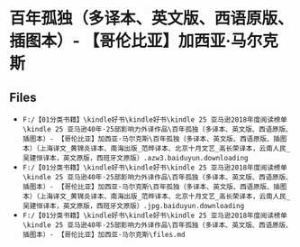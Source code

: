 # 百年孤独（多译本、英文版、西语原版、插图本）- 【哥伦比亚】加西亚·马尔克斯

## Files

- `F:/【01分类书籍】\kindle好书\kindle好书\kindle 25 亚马逊2018年度阅读榜单\kindle 25 亚马逊40年·25部影响力外译作品\百年孤独（多译本、英文版、西语原版、插图本）- 【哥伦比亚】加西亚·马尔克斯\百年孤独（多译本、英文版、西语原版、插图本）（上海译文_黄锦炎译本、南海出版_范晔译本、北京十月文艺_高长荣译本，云南人民_吴建恒译本，英文原版，西班牙文原版）.azw3.baiduyun.downloading`
- `F:/【01分类书籍】\kindle好书\kindle好书\kindle 25 亚马逊2018年度阅读榜单\kindle 25 亚马逊40年·25部影响力外译作品\百年孤独（多译本、英文版、西语原版、插图本）- 【哥伦比亚】加西亚·马尔克斯\百年孤独（多译本、英文版、西语原版、插图本）（上海译文_黄锦炎译本、南海出版_范晔译本、北京十月文艺_高长荣译本，云南人民_吴建恒译本，英文原版，西班牙文原版）.jpg.baiduyun.downloading`
- `F:/【01分类书籍】\kindle好书\kindle好书\kindle 25 亚马逊2018年度阅读榜单\kindle 25 亚马逊40年·25部影响力外译作品\百年孤独（多译本、英文版、西语原版、插图本）- 【哥伦比亚】加西亚·马尔克斯\files.md`

